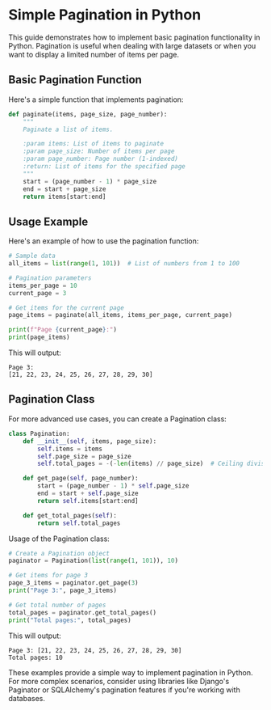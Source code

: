 # Simple Pagination in Python

This guide demonstrates how to implement basic pagination functionality in Python. Pagination is useful when dealing with large datasets or when you want to display a limited number of items per page.

## Basic Pagination Function

Here's a simple function that implements pagination:

```python
def paginate(items, page_size, page_number):
    """
    Paginate a list of items.

    :param items: List of items to paginate
    :param page_size: Number of items per page
    :param page_number: Page number (1-indexed)
    :return: List of items for the specified page
    """
    start = (page_number - 1) * page_size
    end = start + page_size
    return items[start:end]
```

## Usage Example

Here's an example of how to use the pagination function:

```python
# Sample data
all_items = list(range(1, 101))  # List of numbers from 1 to 100

# Pagination parameters
items_per_page = 10
current_page = 3

# Get items for the current page
page_items = paginate(all_items, items_per_page, current_page)

print(f"Page {current_page}:")
print(page_items)
```

This will output:

```text
Page 3:
[21, 22, 23, 24, 25, 26, 27, 28, 29, 30]
```

## Pagination Class

For more advanced use cases, you can create a Pagination class:

```python
class Pagination:
    def __init__(self, items, page_size):
        self.items = items
        self.page_size = page_size
        self.total_pages = -(-len(items) // page_size)  # Ceiling division

    def get_page(self, page_number):
        start = (page_number - 1) * self.page_size
        end = start + self.page_size
        return self.items[start:end]

    def get_total_pages(self):
        return self.total_pages
```

Usage of the Pagination class:

```python
# Create a Pagination object
paginator = Pagination(list(range(1, 101)), 10)

# Get items for page 3
page_3_items = paginator.get_page(3)
print("Page 3:", page_3_items)

# Get total number of pages
total_pages = paginator.get_total_pages()
print("Total pages:", total_pages)
```

This will output:

```text
Page 3: [21, 22, 23, 24, 25, 26, 27, 28, 29, 30]
Total pages: 10
```

These examples provide a simple way to implement pagination in Python. For more complex scenarios, consider using libraries like Django's Paginator or SQLAlchemy's pagination features if you're working with databases.
